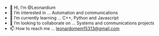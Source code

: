 - 👋 Hi, I’m @Leonardium
- 👀 I’m interested in ... Automation and communications
- 🌱 I’m currently learning ... C++, Python and Javascript
- 💞️ I’m looking to collaborate on ... Systems and communications projects
- 📫 How to reach me ... leonardomem15313@gmail.com
